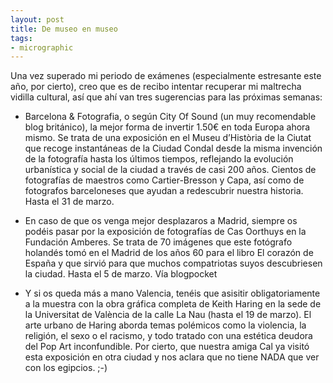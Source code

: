 ```yaml
---
layout: post
title: De museo en museo
tags:
- micrographic
---
```

Una vez superado mi periodo de exámenes (especialmente estresante este año, por cierto), creo que es de recibo intentar recuperar mi maltrecha vidilla cultural, así que ahí van tres sugerencias para las próximas semanas:

* Barcelona & Fotografia, o según City Of Sound (un muy recomendable blog británico), la mejor forma de invertir 1.50€ en toda Europa ahora mismo. Se trata de una exposición en el Museu d’Història de la Ciutat que recoge instantáneas de la Ciudad Condal desde la misma invención de la fotografía hasta los últimos tiempos, reflejando la evolución urbanística y social de la ciudad a través de casi 200 años. Cientos de fotografías de maestros como Cartier-Bresson y Capa, así como de fotografos barceloneses que ayudan a redescubrir nuestra historia. Hasta el 31 de marzo.

* En caso de que os venga mejor desplazaros a Madrid, siempre os podéis pasar por la exposición de fotografías de Cas Oorthuys en la Fundación Amberes. Se trata de 70 imágenes que este fotógrafo holandés tomó en el Madrid de los años 60 para el libro El corazón de España y que sirvió para que muchos compatriotas suyos descubriesen la ciudad. Hasta el 5 de marzo. Vía blogpocket

* Y si os queda más a mano Valencia, tenéis que asisitir obligatoriamente a la muestra con la obra gráfica completa de Keith Haring en la sede de la Universitat de València de la calle La Nau (hasta el 19 de marzo). El arte urbano de Haring aborda temas polémicos como la violencia, la religión, el sexo o el racismo, y todo tratado con una estética deudora del Pop Art inconfundible. Por cierto, que nuestra amiga Cal ya visitó esta exposición en otra ciudad y nos aclara que no tiene NADA que ver con los egipcios. ;-)
